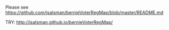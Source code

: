 Please see https://github.com/jsalsman/bernieVoterRegMap/blob/master/README.md

TRY: http://jsalsman.github.io/bernieVoterRegMap/
